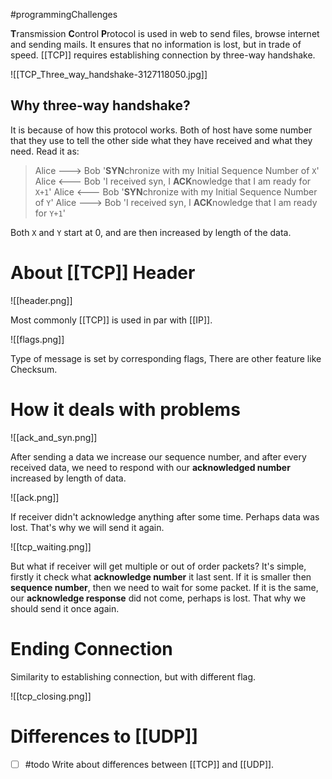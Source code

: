 #programmingChallenges 

**T**ransmission **C**ontrol **P**rotocol is used in web to send files, browse internet and sending mails. It ensures that no information is lost, but in trade of speed. [[TCP]] requires establishing connection by three-way handshake.

![[TCP_Three_way_handshake-3127118050.jpg]]

## Why three-way handshake?

It is because of how this protocol works. Both of host have some number that they use to tell the other side what they have received and what they need. Read it as:

>Alice ---> Bob  '**SYN**chronize with my Initial Sequence Number of `X`'
Alice <--- Bob   'I received syn, I **ACK**nowledge that I am ready for `X+1`'
Alice <--- Bob   '**SYN**chronize with my Initial Sequence Number of `Y`'
Alice ---> Bob   'I received syn, I **ACK**nowledge that I am ready for `Y+1`'

Both `X` and `Y` start at 0, and are then increased by length of the data.
# About [[TCP]] Header

![[header.png]]

Most commonly [[TCP]] is used in par with [[IP]].

![[flags.png]]

Type of message is set by corresponding flags, There are other feature like Checksum.

# How it deals with problems

![[ack_and_syn.png]]

After sending a data we increase our sequence number, and after every received data, we need to respond with our **acknowledged number** increased by length of data.

![[ack.png]]

If receiver didn't acknowledge anything after some time. Perhaps data was lost. That's why we will send it again.

![[tcp_waiting.png]]

But what if receiver will get multiple or out of order packets? It's simple, firstly it check what **acknowledge number** it last sent. If it is smaller then **sequence number**, then we need to wait for some packet. If it is the same, our **acknowledge response** did not come, perhaps is lost. That why we should send it once again.

# Ending Connection

Similarity to establishing connection, but with different flag.

![[tcp_closing.png]]

# Differences to [[UDP]]

- [ ] #todo Write about differences between [[TCP]] and [[UDP]].

